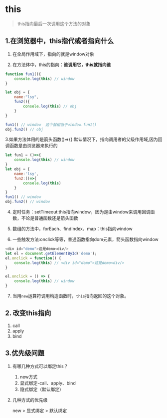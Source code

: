 # this

> this指向最后一次调用这个方法的对象

## 1.在浏览器中，this指代或者指向什么

1. 在全局作用域下，指向的就是window对象

2. 在方法体中，this的指向：**谁调用它，this就指向谁**

```js
function fun1(){
    console.log(this) // window
}

let obj = {
    name:"lsy",
    fun2(){
        console.log(this) // obj
    }
}

fun1() // window  这个就相当于window.fun1()
obj.fun2() // obj
```

3.如果方法体用的是箭头函数()=>{}:默认情况下，指向调用者的父级作用域,因为回调函数是由浏览器来执行的

```js
let fun1 = ()=>{
    console.log(this) // window
}
let obj = {
    name:'lsy',
    fun2:()=>{
        console.log(this)
    }
}
fun1() // window
obj.fun2() // window

```

4. 定时任务：setTimeout:this指向window，因为是由window来调用回调函数，不论是普通函数还是箭头函数

5. 数组的方法中，forEach、findIndex、map：this指向window

6. 一些触发方法:onclick等等，普通函数指向dom元素，箭头函数指向window

```js
<div id="demo">这是demo<div/>
let el = document.getElementById('demo');
el.onclick = function() {
    console.log(this) // <div id="demo">这是demo<div/>
}

el.onclick = () => {
    console.log(this) // window
}
```

7. 当用`new`运算符调用构造函数时，`this`指向返回的这个对象。

## 2. 改变this指向

1. call
2. apply
3. bind

## 3.优先级问题

1. 有哪几种方式可以绑定this？

   1. new方式
   2. 显式绑定-call、apply、bind
   3. 隐式绑定（默认绑定）

2. 几种方式的优先级

   new > 显式绑定 > 默认绑定